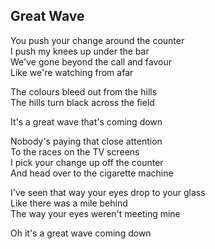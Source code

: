 ## Great Wave

You push your change around the counter  
I push my knees up under the bar  
We've gone beyond the call and favour  
Like we're watching from afar  
  
The colours bleed out from the hills  
The hills turn black across the field  
  
It's a great wave that's coming down  
  
Nobody's paying that close attention  
To the races on the TV screens  
I pick your change up off the counter  
And head over to the cigarette machine  
  
I've seen that way your eyes drop to your glass  
Like there was a mile behind  
The way your eyes weren't meeting mine  
  
Oh it's a great wave coming down  
